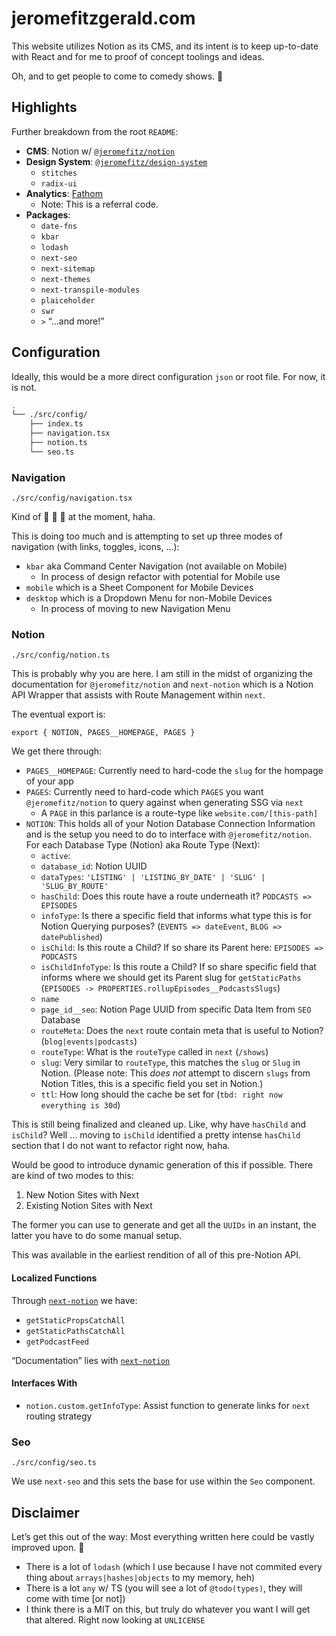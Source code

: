 # jeromefitzgerald.com

This website utilizes Notion as its CMS, and its intent is to keep up-to-date with React and for me to proof of concept toolings and ideas.

Oh, and to get people to come to comedy shows. 🤣️

## Highlights

Further breakdown from the root `README`:

- **CMS**: Notion w/ [`@jeromefitz/notion`](https://github.com/JeromeFitz/packages/tree/main/packages/notion)
- **Design System**: [`@jeromefitz/design-system`](https://github.com/JeromeFitz/packages/tree/main/packages/design-system)
  - `stitches`
  - `radix-ui`
- **Analytics**: [Fathom](https://usefathom.com/ref/GKTEFP)
  - Note: This is a referral code.
- **Packages**:
  - `date-fns`
  - `kbar`
  - `lodash`
  - `next-seo`
  - `next-sitemap`
  - `next-themes`
  - `next-transpile-modules`
  - `plaiceholder`
  - `swr`
  - `>` “...and more!”

## Configuration

Ideally, this would be a more direct configuration `json` or root file. For now, it is not.

```sh
.
└── ./src/config/
    ├── index.ts
    ├── navigation.tsx
    ├── notion.ts
    └── seo.ts
```

### Navigation

`./src/config/navigation.tsx`

Kind of 🤮️ 🤮️ 🤮️ at the moment, haha.

This is doing too much and is attempting to set up three modes of navigation (with links, toggles, icons, ...):

- `kbar` aka Command Center Navigation (not available on Mobile)
  - In process of design refactor with potential for Mobile use
- `mobile` which is a Sheet Component for Mobile Devices
- `desktop` which is a Dropdown Menu for non-Mobile Devices
  - In process of moving to new Navigation Menu

### Notion

`./src/config/notion.ts`

This is probably why you are here. I am still in the midst of organizing the documentation for `@jeromefitz/notion` and `next-notion` which is a Notion API Wrapper that assists with Route Management within `next`.

The eventual export is:

```tsx
export { NOTION, PAGES__HOMEPAGE, PAGES }
```

We get there through:

- `PAGES__HOMEPAGE`: Currently need to hard-code the `slug` for the hompage of your app
- `PAGES`: Currently need to hard-code which `PAGES` you want `@jeromefitz/notion` to query against when generating SSG via `next`
  - A `PAGE` in this parlance is a route-type like `website.com/[this-path]`
- `NOTION`: This holds all of your Notion Database Connection Information and is the setup you need to do to interface with `@jeromefitz/notion`. For each Database Type (Notion) aka Route Type (Next):
  - `active`:
  - `database_id`: Notion UUID
  - `dataTypes`: `'LISTING' | 'LISTING_BY_DATE' | 'SLUG' | 'SLUG_BY_ROUTE'`
  - `hasChild`: Does this route have a route underneath it? `PODCASTS => EPISODES`
  - `infoType`: Is there a specific field that informs what type this is for Notion Querying purposes? (`EVENTS => dateEvent`, `BLOG => datePublished`)
  - `isChild`: Is this route a Child? If so share its Parent here: `EPISODES => PODCASTS`
  - `isChildInfoType`: Is this route a Child? If so share specific field that informs where we should get its Parent slug for `getStaticPaths` (`EPISODES -> PROPERTIES.rollupEpisodes__PodcastsSlugs`)
  - `name`
  - `page_id__seo`: Notion Page UUID from specific Data Item from `SEO` Database
  - `routeMeta`: Does the `next` route contain meta that is useful to Notion? (`blog|events|podcasts`)
  - `routeType`: What is the `routeType` called in `next` (`/shows`)
  - `slug`: Very similar to `routeType`, this matches the `slug` or `Slug` in Notion. (Please note: This _does not_ attempt to discern `slugs` from Notion Titles, this is a specific field you set in Notion.)
  - `ttl`: How long should the cache be set for (`tbd: right now everything is 30d`)

This is still being finalized and cleaned up. Like, why have `hasChild` and `isChild`? Well ... moving to `isChild` identified a pretty intense `hasChild` section that I do not want to refactor right now, haha.

Would be good to introduce dynamic generation of this if possible. There are kind of two modes to this:

1. New Notion Sites with Next
2. Existing Notion Sites with Next

The former you can use to generate and get all the `UUIDs` in an instant, the latter you have to do some manual setup.

This was available in the earliest rendition of all of this pre-Notion API.

#### Localized Functions

Through [`next-notion`](../../packages/next-notion/README.md) we have:

- `getStaticPropsCatchAll`
- `getStaticPathsCatchAll`
- `getPodcastFeed`

“Documentation” lies with [`next-notion`](../../packages/next-notion/README.md)

#### Interfaces With

- `notion.custom.getInfoType`: Assist function to generate links for `next` routing strategy

### Seo

`./src/config/seo.ts`

We use `next-seo` and this sets the base for use within the `Seo` component.

## Disclaimer

Let’s get this out of the way: Most everything written here could be vastly improved upon. 🥳️

- There is a lot of `lodash` (which I use because I have not commited every thing about `arrays|hashes|objects` to my memory, heh)
- There is a lot `any` w/ TS (you will see a lot of `@todo(types)`, they will come with time [or not])
- I think there is a MIT on this, but truly do whatever you want I will get that altered. Right now looking at `UNLICENSE`
